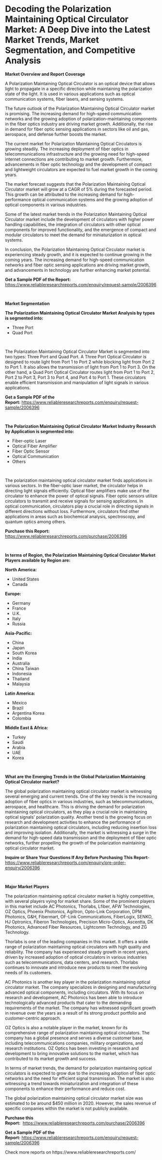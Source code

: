 <p><h1>Decoding the Polarization Maintaining Optical Circulator Market: A Deep Dive into the Latest Market Trends, Market Segmentation, and Competitive Analysis</h1></p><p><strong>Market Overview and Report Coverage</strong></p>
<p><p>A Polarization Maintaining Optical Circulator is an optical device that allows light to propagate in a specific direction while maintaining the polarization state of the light. It is used in various applications such as optical communication systems, fiber lasers, and sensing systems.</p><p>The future outlook of the Polarization Maintaining Optical Circulator market is promising. The increasing demand for high-speed communication networks and the growing adoption of polarization-maintaining components in the fiber optics industry are driving market growth. Additionally, the rise in demand for fiber optic sensing applications in sectors like oil and gas, aerospace, and defense further boosts the market.</p><p>The current market for Polarization Maintaining Optical Circulators is growing steadily. The increasing deployment of fiber optics in telecommunications infrastructure and the growing need for high-speed internet connections are contributing to market growth. Furthermore, advancements in fiber optic technology and the development of compact and lightweight circulators are expected to fuel market growth in the coming years.</p><p>The market forecast suggests that the Polarization Maintaining Optical Circulator market will grow at a CAGR of 5% during the forecasted period. This growth can be attributed to the increasing demand for high-performance optical communication systems and the growing adoption of optical components in various industries.</p><p>Some of the latest market trends in the Polarization Maintaining Optical Circulator market include the development of circulators with higher power handling capabilities, the integration of circulators with other optical components for improved functionality, and the emergence of compact and modular circulators to meet the demand for miniaturization in optical systems.</p><p>In conclusion, the Polarization Maintaining Optical Circulator market is experiencing steady growth, and it is expected to continue growing in the coming years. The increasing demand for high-speed communication networks and fiber optic sensing applications are driving market growth, and advancements in technology are further enhancing market potential.</p></p>
<p><strong>Get a Sample PDF of the Report:</strong> <a href="https://www.reliableresearchreports.com/enquiry/request-sample/2006396">https://www.reliableresearchreports.com/enquiry/request-sample/2006396</a></p>
<p>&nbsp;</p>
<p><strong>Market Segmentation</strong></p>
<p><strong>The Polarization Maintaining Optical Circulator Market Analysis by types is segmented into:</strong></p>
<p><ul><li>Three Port</li><li>Quad Port</li></ul></p>
<p>&nbsp;</p>
<p><p>The Polarization Maintaining Optical Circulator Market is segmented into two types: Three Port and Quad Port. A Three Port Optical Circulator is designed to route light from Port 1 to Port 2 while blocking light from Port 2 to Port 1. It also allows the transmission of light from Port 1 to Port 3. On the other hand, a Quad Port Optical Circulator routes light from Port 1 to Port 2, Port 2 to Port 3, Port 3 to Port 4, and Port 4 to Port 1. These circulators enable efficient transmission and manipulation of light signals in various applications.</p></p>
<p><strong>Get a Sample PDF of the Report:</strong>&nbsp;<a href="https://www.reliableresearchreports.com/enquiry/request-sample/2006396">https://www.reliableresearchreports.com/enquiry/request-sample/2006396</a></p>
<p>&nbsp;</p>
<p><strong>The Polarization Maintaining Optical Circulator Market Industry Research by Application is segmented into:</strong></p>
<p><ul><li>Fiber-optic Laser</li><li>Optical Fiber Amplifier</li><li>Fiber Optic Sensor</li><li>Optical Communication</li><li>Others</li></ul></p>
<p>&nbsp;</p>
<p><p>The polarization maintaining optical circulator market finds applications in various sectors. In the fiber-optic laser market, the circulator helps in directing light signals efficiently. Optical fiber amplifiers make use of the circulator to enhance the power of optical signals. Fiber optic sensors utilize circulators to transmit and receive signals for sensing applications. In optical communication, circulators play a crucial role in directing signals in different directions without loss. Furthermore, circulators find other applications in areas such as biochemical analysis, spectroscopy, and quantum optics among others.</p></p>
<p><strong>Purchase this Report:</strong>&nbsp; <a href="https://www.reliableresearchreports.com/purchase/2006396">https://www.reliableresearchreports.com/purchase/2006396</a></p>
<p>&nbsp;</p>
<p><strong>In terms of Region, the Polarization Maintaining Optical Circulator Market Players available by Region are:</strong></p>
<p>
    <p> <strong> North America: </strong>
        <ul>
            <li>United States</li>
            <li>Canada</li>
        </ul>
        </p> 
    <p> <strong> Europe: </strong>
        <ul>
            <li>Germany</li>
            <li>France</li>
            <li>U.K.</li>
            <li>Italy</li>
            <li>Russia</li>
        </ul>
        </p> 
    <p> <strong> Asia-Pacific: </strong>
        <ul>
            <li>China</li>
            <li>Japan</li>
            <li>South Korea</li>
            <li>India</li>
            <li>Australia</li>
            <li>China Taiwan</li>
            <li>Indonesia</li>
            <li>Thailand</li>
            <li>Malaysia</li>
        </ul>
        </p> 
    <p> <strong> Latin America: </strong>
        <ul>
            <li>Mexico</li>
            <li>Brazil</li>
            <li>Argentina Korea</li>
            <li>Colombia</li>
        </ul>
        </p> 
    <p> <strong> Middle East & Africa: </strong>
        <ul>
            <li>Turkey</li>
            <li>Saudi</li>
            <li>Arabia</li>
            <li>UAE</li>
            <li>Korea</li>
        </ul>
    </p>
    </p>
<p>&nbsp;</p>
<p><strong>What are the Emerging Trends in the Global Polarization Maintaining Optical Circulator market?</strong></p>
<p><p>The global polarization maintaining optical circulator market is witnessing several emerging and current trends. One of the key trends is the increasing adoption of fiber optics in various industries, such as telecommunications, aerospace, and healthcare. This is driving the demand for polarization maintaining optical circulators, as they play a crucial role in maintaining optical signals' polarization quality. Another trend is the growing focus on research and development activities to enhance the performance of polarization maintaining optical circulators, including reducing insertion loss and improving isolation. Additionally, the market is witnessing a surge in the demand for high-speed data transmission and the deployment of fiber optic networks, further propelling the growth of the polarization maintaining optical circulator market.</p></p>
<p><strong>Inquire or Share Your Questions If Any Before Purchasing This Report</strong>- <a href="https://www.reliableresearchreports.com/enquiry/pre-order-enquiry/2006396">https://www.reliableresearchreports.com/enquiry/pre-order-enquiry/2006396</a></p>
<p>&nbsp;</p>
<p><strong>Major Market Players</strong></p>
<p><p>The polarization maintaining optical circulator market is highly competitive, with several players vying for market share. Some of the prominent players in this market include AC Photonics, Thorlabs, Lfiber, AFW Technologies, OZ Optics, Phoenix Photonics, Agiltron, Opto-Link Corporation, DPM Photonics, G&H, Fibermart, OF-Link Communications, FiberLogix, SENKO, HJ Optronics, Fiberon Technologies, Precision Micro-Optics, Ascentta, DK Photonics, Advanced Fiber Resources, Lightcomm Technology, and ZG Technology.</p><p>Thorlabs is one of the leading companies in this market. It offers a wide range of polarization maintaining optical circulators with high quality and reliability. The company has experienced steady growth in recent years, driven by increased adoption of optical circulators in various industries such as telecommunications, data centers, and research. Thorlabs continues to innovate and introduce new products to meet the evolving needs of its customers.</p><p>AC Photonics is another key player in the polarization maintaining optical circulator market. The company specializes in designing and manufacturing advanced optical components, including circulators. With its focus on research and development, AC Photonics has been able to introduce technologically advanced products that cater to the demanding requirements of the market. The company has witnessed significant growth in revenue over the years as a result of its strong product portfolio and customer-centric approach.</p><p>OZ Optics is also a notable player in the market, known for its comprehensive range of polarization maintaining optical circulators. The company has a global presence and serves a diverse customer base, including telecommunications companies, military organizations, and research institutions. OZ Optics has been investing in research and development to bring innovative solutions to the market, which has contributed to its market growth and success.</p><p>In terms of market trends, the demand for polarization maintaining optical circulators is expected to grow due to the increasing adoption of fiber optic networks and the need for efficient signal transmission. The market is also witnessing a trend towards miniaturization and integration of these components to enhance their performance and reduce cost.</p><p>The global polarization maintaining optical circulator market size was estimated to be around $450 million in 2020. However, the sales revenue of specific companies within the market is not publicly available.</p></p>
<p><strong>Purchase this Report:</strong>&nbsp;&nbsp;<a href="https://www.reliableresearchreports.com/purchase/2006396">https://www.reliableresearchreports.com/purchase/2006396</a></p>
<p></p>
<p><strong>Get a Sample PDF of the Report:</strong>&nbsp;<a href="https://www.reliableresearchreports.com/enquiry/request-sample/2006396">https://www.reliableresearchreports.com/enquiry/request-sample/2006396</a></p>
<p>Check more reports on https://www.reliableresearchreports.com/</p>